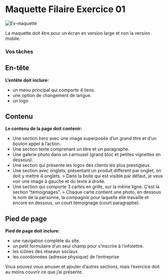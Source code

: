 # Maquette Filaire Exercice 01
![Ex-maquette](https://github.com/user-attachments/assets/68370674-d2a2-4c35-a2e8-ad4a02feaa1a)


La maquette doit être pour un écran en version large et non la version mobile.


### Vos tâches

## En-tête

**L’entête doit inclure:**<br>
- un menu principal qui comporte 4 liens.<br>
- une option de changement de langue.<br>
- un logo<br>


## Contenu

**Le contenu de la page doit contenir:**<br>
- Une section hero avec une image superposée d’un grand titre et d’un bouton appel à l’action.<br>
- Une section texte comprenant un titre et un paragraphe.<br>
- Une galerie photo dans un carrousel (grand bloc et petites vignettes en dessous).<br>
- Une section qui présente les logos des clients les plus prestigieux.<br>
- Une section avec onglets, présentant un produit différent par onglet, on doit y mettre 4 onglets. > Dans la boite qui est visible par défaut, je veux voir une image à gauche et du texte à droite.<br>
- Une section qui comporte 3 cartes en grille, sur la même ligne. C’est la section “témoignages”. > Chaque carte contient une photo, en dessous le nom de la personne, la compagnie pour laquelle elle travaille et encore en dessous, un court témoignage (court paragraphe).


## Pied de page

**Pied de page doit inclure:**<br>
- une navigation complète du site.<br>
- un petit formulaire d’un seul champ pour s’inscrire à l’infolettre.<br>
- les icônes des réseaux sociaux.<br>
- les coordonnées (adresse physique) de l’entreprise<br>


Vous pouvez vous amuser et ajouter d’autres sections, mais l’exercice doit au moins couvrir ce que j’ai présenté.

